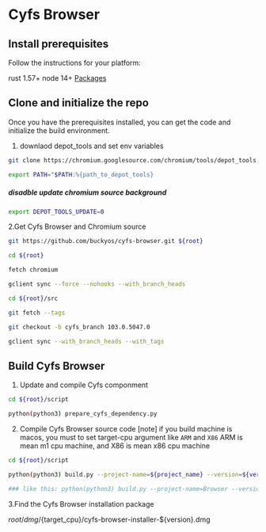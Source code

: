 # Cyfs Browser


## Install prerequisites

Follow the instructions for your platform:

rust 1.57+
node 14+
[Packages](http://s.sudre.free.fr/Software/Packages/about.html)


## Clone and initialize the repo

Once you have the prerequisites installed, you can get the code and initialize the build environment.

1. downlaod depot_tools and set env variables
```bash
git clone https://chromium.googlesource.com/chromium/tools/depot_tools.git

export PATH="$PATH:%{path_to_depot_tools}
```

##### disadble update chromium source background
```bash
export DEPOT_TOOLS_UPDATE=0
```


2.Get Cyfs Browser and Chromium source
```bash
git https://github.com/buckyos/cyfs-browser.git ${root}

cd ${root}

fetch chromium

gclient sync --force --nohooks --with_branch_heads

cd ${root}/src

git fetch --tags

git checkout -b cyfs_branch 103.0.5047.0

gclient sync --with_branch_heads --with_tags
```

## Build Cyfs Browser

1. Update and compile Cyfs componment
```bash
cd ${root}/script

python(python3) prepare_cyfs_dependency.py
```

2. Compile Cyfs Browser source code
[note] if you build machine is macos, you must to set target-cpu argument like `ARM` and `X86`
ARM is mean m1 cpu machine, and X86 is mean x86 cpu machine
```bash
cd ${root}/script

python(python3) build.py --project-name=${project_name} --version=${version} --target-cpu=${target_cpu}

### like this: python(python3) build.py --project-name=Browser --version=1 --target-cpu=ARM
```

3.Find the Cyfs Browser installation package

${root}/dmg/${target_cpu}/cyfs-browser-installer-${version}.dmg